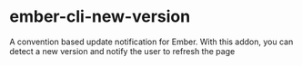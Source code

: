 # ember-cli-new-version
A convention based update notification for Ember. With this addon, you can detect a new version and notify the user to refresh the page
